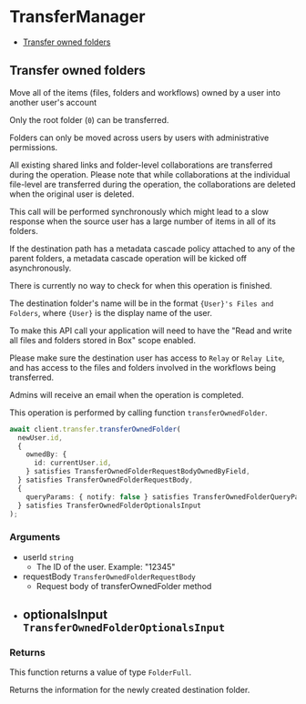 # TransferManager

- [Transfer owned folders](#transfer-owned-folders)

## Transfer owned folders

Move all of the items (files, folders and workflows) owned by a user into
another user's account

Only the root folder (`0`) can be transferred.

Folders can only be moved across users by users with administrative
permissions.

All existing shared links and folder-level collaborations are transferred
during the operation. Please note that while collaborations at the individual
file-level are transferred during the operation, the collaborations are
deleted when the original user is deleted.

This call will be performed synchronously which might lead to a slow response
when the source user has a large number of items in all of its folders.

If the destination path has a metadata cascade policy attached to any of
the parent folders, a metadata cascade operation will be kicked off
asynchronously.

There is currently no way to check for when this operation is finished.

The destination folder's name will be in the format `{User}'s Files and
Folders`, where `{User}` is the display name of the user.

To make this API call your application will need to have the "Read and write
all files and folders stored in Box" scope enabled.

Please make sure the destination user has access to `Relay` or `Relay Lite`,
and has access to the files and folders involved in the workflows being
transferred.

Admins will receive an email when the operation is completed.

This operation is performed by calling function `transferOwnedFolder`.

```ts
await client.transfer.transferOwnedFolder(
  newUser.id,
  {
    ownedBy: {
      id: currentUser.id,
    } satisfies TransferOwnedFolderRequestBodyOwnedByField,
  } satisfies TransferOwnedFolderRequestBody,
  {
    queryParams: { notify: false } satisfies TransferOwnedFolderQueryParams,
  } satisfies TransferOwnedFolderOptionalsInput
);
```

### Arguments

- userId `string`
  - The ID of the user. Example: "12345"
- requestBody `TransferOwnedFolderRequestBody`
  - Request body of transferOwnedFolder method
- optionalsInput `TransferOwnedFolderOptionalsInput`
  -

### Returns

This function returns a value of type `FolderFull`.

Returns the information for the newly created
destination folder.

